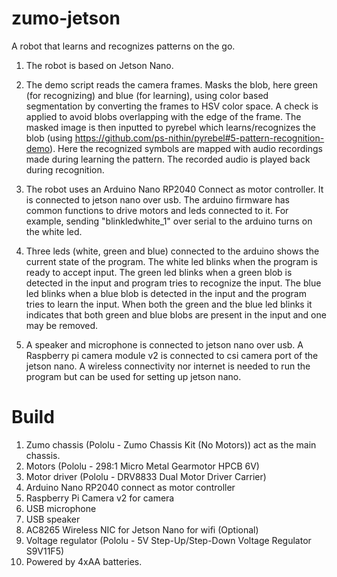 # zumo-jetson

A robot that learns and recognizes patterns on the go.

1. The robot is based on Jetson Nano.

2. The demo script reads the camera frames. Masks the blob, here green (for recognizing) and blue (for learning), using color based segmentation by converting the frames to HSV color space. A check is applied to avoid blobs overlapping with the edge of the frame. The masked image is then inputted to pyrebel which learns/recognizes the blob (using https://github.com/ps-nithin/pyrebel#5-pattern-recognition-demo). Here the recognized symbols are mapped with audio recordings made during learning the pattern. The recorded audio is played back during recognition.

3. The robot uses an Arduino Nano RP2040 Connect as motor controller. It is connected to jetson nano over usb. The arduino firmware has common functions to drive motors and leds connected to it. For example, sending "blinkledwhite_1" over serial to the arduino turns on the white led.

4. Three leds (white, green and blue) connected to the arduino shows the current state of the program. The white led blinks when the program is ready to accept input. The green led blinks when a green blob is detected in the input and program tries to recognize the input. The blue led blinks when a blue blob is detected in the input and the program tries to learn the input. When both the green and the blue led blinks it indicates that both green and blue blobs are present in the input and one may be removed.

5. A speaker and microphone is connected to jetson nano over usb. A Raspberry pi camera module v2 is connected to csi camera port of the jetson nano. A wireless connectivity nor internet is needed to run the program but can be used for setting up jetson nano.

# Build
1. Zumo chassis (Pololu - Zumo Chassis Kit (No Motors)) act as the main chassis.
2. Motors (Pololu - 298:1 Micro Metal Gearmotor HPCB 6V)
3. Motor driver (Pololu - DRV8833 Dual Motor Driver Carrier)
4. Arduino Nano RP2040 connect as motor controller
5. Raspberry Pi Camera v2 for camera
6. USB microphone
7. USB speaker
8. AC8265 Wireless NIC for Jetson Nano for wifi (Optional)
9. Voltage regulator (Pololu - 5V Step-Up/Step-Down Voltage Regulator S9V11F5)
10. Powered by 4xAA batteries.
